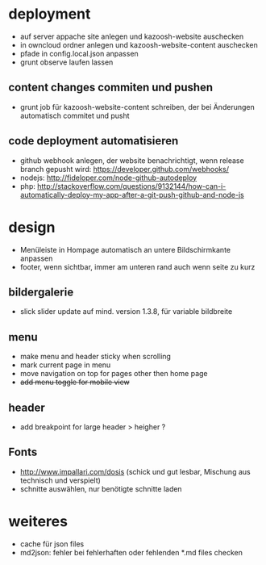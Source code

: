 # deployment
* auf server appache site anlegen und kazoosh-website auschecken
* in owncloud ordner anlegen und kazoosh-website-content auschecken
* pfade in config.local.json anpassen
* grunt observe laufen lassen

## content changes commiten und pushen
* grunt job für kazoosh-website-content schreiben, der bei Änderungen automatisch commitet und pusht

## code deployment automatisieren
* github webhook anlegen, der website benachrichtigt, wenn release branch gepusht wird: https://developer.github.com/webhooks/
* nodejs: http://fideloper.com/node-github-autodeploy
* php: http://stackoverflow.com/questions/9132144/how-can-i-automatically-deploy-my-app-after-a-git-push-github-and-node-js

# design
* Menüleiste in Hompage automatisch an untere Bildschirmkante anpassen
* footer, wenn sichtbar, immer am unteren rand auch wenn seite zu kurz

## bildergalerie
* slick slider update auf mind. version 1.3.8, für variable bildbreite

## menu
* make menu and header sticky when scrolling
* mark current page in menu
* move navigation on top for pages other then home page
* ~~add menu toggle for mobile view~~

## header
* add breakpoint for large header > heigher ?

## Fonts
* http://www.impallari.com/dosis (schick und gut lesbar, Mischung aus technisch und verspielt)
* schnitte auswählen, nur benötigte schnitte laden

# weiteres
* cache für json files
* md2json: fehler bei fehlerhaften oder fehlenden *.md files checken